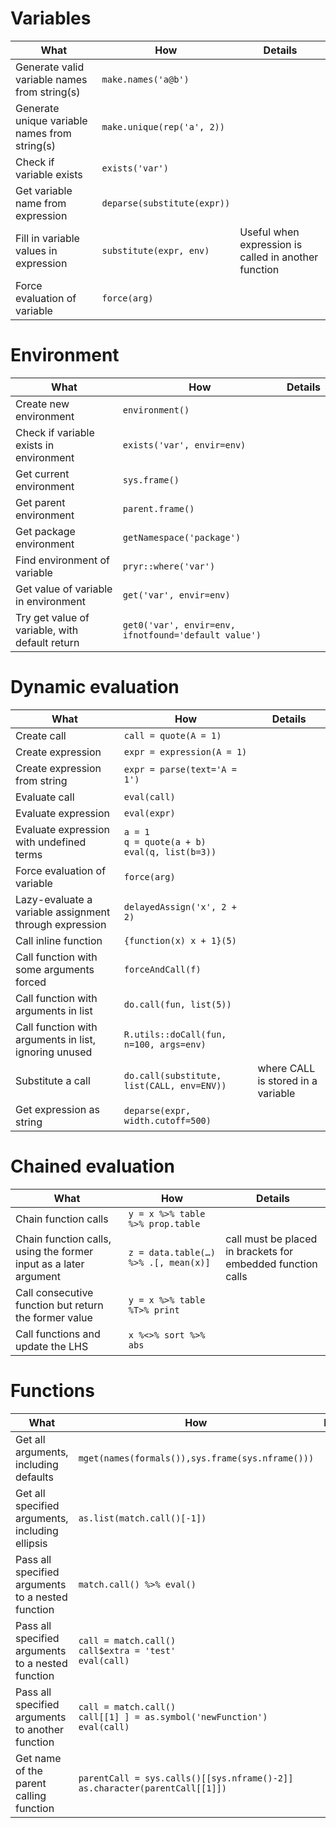 # Variables
| What | How | Details |
|---|---|---|
| Generate valid variable names from string(s) | `make.names('a@b')` | |
| Generate unique variable names from string(s) | `make.unique(rep('a', 2))` | |
| Check if variable exists | `exists('var')` | |
| Get variable name from expression | `deparse(substitute(expr))` | |
| Fill in variable values in expression | `substitute(expr, env)` | Useful when expression is called in another function |
| Force evaluation of variable | `force(arg)` | |

# Environment
| What | How | Details |
|---|---|---|
| Create new environment | `environment()` | |
| Check if variable exists in environment | `exists('var', envir=env)` | |
| Get current environment | `sys.frame()` | |
| Get parent environment | `parent.frame()` | |
| Get package environment | `getNamespace('package')` | |
| Find environment of variable | `pryr::where('var')` | |
| Get value of variable in environment | `get('var', envir=env)` | |
| Try get value of variable, with default return | `get0('var', envir=env, ifnotfound='default value')` | |

# Dynamic evaluation
| What | How | Details |
|---|---|---|
| Create call | `call = quote(A = 1)` | |
| Create expression | `expr = expression(A = 1)` | |
| Create expression from string | `expr = parse(text='A = 1')` | |
| Evaluate call | `eval(call)` | |
| Evaluate expression | `eval(expr)` | |
| Evaluate expression with undefined terms | `a = 1`<br>`q = quote(a + b)`<br>`eval(q, list(b=3))` | |
| Force evaluation of variable | `force(arg)` | |
| Lazy-evaluate a variable assignment through expression | `delayedAssign('x', 2 + 2)` | |
| Call inline function | `{function(x) x + 1}(5)` | |
| Call function with some arguments forced | `forceAndCall(f)` | |
| Call function with arguments in list | `do.call(fun, list(5))` | |
| Call function with arguments in list, ignoring unused | `R.utils::doCall(fun, n=100, args=env)` | |
| Substitute a call | `do.call(substitute, list(CALL, env=ENV))` | where CALL is stored in a variable |
| Get expression as string | `deparse(expr, width.cutoff=500)` | |

# Chained evaluation
| What | How | Details |
|---|---|---|
| Chain function calls | `y = x %>% table %>% prop.table` | |
| Chain function calls, using the former input as a later argument | `z = data.table(…) %>% .[, mean(x)]` | call must be placed in brackets for embedded function calls |
| Call consecutive function  but return the former value | `y = x %>% table %T>% print` | |
| Call functions and update the LHS | `x %<>% sort %>% abs` | |

# Functions
| What | How | Details |
|---|---|---|
| Get all arguments, including defaults | `mget(names(formals()),sys.frame(sys.nframe()))` | |
| Get all specified arguments, including ellipsis | `as.list(match.call()[-1])` | |
| Pass all specified arguments to a nested function | `match.call() %>% eval()` | |
| Pass all specified arguments to a nested function | `call = match.call()`<br>`call$extra = 'test'`<br>`eval(call)` | |
| Pass all specified arguments to another function | `call = match.call()`<br>`call[[1] ] = as.symbol('newFunction')`<br>`eval(call)` | |
| Get name of the parent calling function | `parentCall = sys.calls()[[sys.nframe()-2]]`<br>`as.character(parentCall[[1]])` | |


